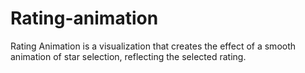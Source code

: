 # Rating-animation
Rating Animation is a visualization that creates the effect of a smooth animation of star selection, reflecting the selected rating.
